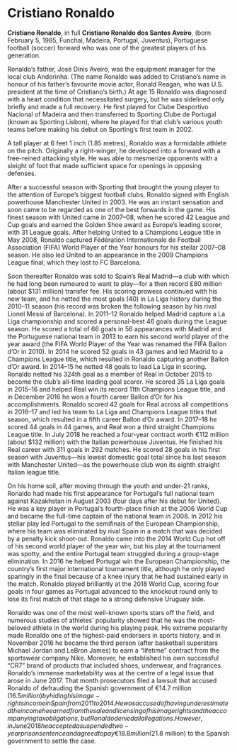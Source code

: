 <!--Headings-->
# Cristiano Ronaldo
<!--Strong-->
**Cristiano Ronaldo**, in full **Cristiano Ronaldo dos Santos Aveiro**, (born February 5, 1985, Funchal, Madeira, Portugal, Juventus), Portuguese football (soccer) forward who was one of the greatest players of his generation.

Ronaldo’s father, José Dinis Aveiro, was the equipment manager for the local club Andorinha. (The name Ronaldo was added to Cristiano’s name in honour of his father’s favourite movie actor, Ronald Reagan, who was U.S. president at the time of Cristiano’s birth.) At age 15 Ronaldo was diagnosed with a heart condition that necessitated surgery, but he was sidelined only briefly and made a full recovery. He first played for Clube Desportivo Nacional of Madeira and then transferred to Sporting Clube de Portugal (known as Sporting Lisbon), where he played for that club’s various youth teams before making his debut on Sporting’s first team in 2002.

A tall player at 6 feet 1 inch (1.85 metres), Ronaldo was a formidable athlete on the pitch. Originally a right-winger, he developed into a forward with a free-reined attacking style. He was able to mesmerize opponents with a sleight of foot that made sufficient space for openings in opposing defenses.

After a successful season with Sporting that brought the young player to the attention of Europe’s biggest football clubs, Ronaldo signed with English powerhouse Manchester United in 2003. He was an instant sensation and soon came to be regarded as one of the best forwards in the game. His finest season with United came in 2007–08, when he scored 42 League and Cup goals and earned the Golden Shoe award as Europe’s leading scorer, with 31 League goals. After helping United to a Champions League title in May 2008, Ronaldo captured Fédération Internationale de Football Association (FIFA) World Player of the Year honours for his stellar 2007–08 season. He also led United to an appearance in the 2009 Champions League final, which they lost to FC Barcelona.

Soon thereafter Ronaldo was sold to Spain’s Real Madrid—a club with which he had long been rumoured to want to play—for a then record £80 million (about $131 million) transfer fee. His scoring prowess continued with his new team, and he netted the most goals (40) in La Liga history during the 2010–11 season (his record was broken the following season by his rival Lionel Messi of Barcelona). In 2011–12 Ronaldo helped Madrid capture a La Liga championship and scored a personal-best 46 goals during the League season. He scored a total of 66 goals in 56 appearances with Madrid and the Portuguese national team in 2013 to earn his second world player of the year award (the FIFA World Player of the Year was renamed the FIFA Ballon d’Or in 2010). In 2014 he scored 52 goals in 43 games and led Madrid to a Champions League title, which resulted in Ronaldo capturing another Ballon d’Or award. In 2014–15 he netted 48 goals to lead La Liga in scoring. Ronaldo netted his 324th goal as a member of Real in October 2015 to become the club’s all-time leading goal scorer. He scored 35 La Liga goals in 2015–16 and helped Real win its record 11th Champions League title, and in December 2016 he won a fourth career Ballon d’Or for his accomplishments. Ronaldo scored 42 goals for Real across all competitions in 2016–17 and led his team to La Liga and Champions League titles that season, which resulted in a fifth career Ballon d’Or award. In 2017–18 he scored 44 goals in 44 games, and Real won a third straight Champions League title. In July 2018 he reached a four-year contract worth €112 million (about $132 million) with the Italian powerhouse Juventus. He finished his Real career with 311 goals in 292 matches. He scored 28 goals in his first season with Juventus—his lowest domestic goal total since his last season with Manchester United—as the powerhouse club won its eighth straight Italian league title.

On his home soil, after moving through the youth and under-21 ranks, Ronaldo had made his first appearance for Portugal’s full national team against Kazakhstan in August 2003 (four days after his debut for United). He was a key player in Portugal’s fourth-place finish at the 2006 World Cup and became the full-time captain of the national team in 2008. In 2012 his stellar play led Portugal to the semifinals of the European Championship, where his team was eliminated by rival Spain in a match that was decided by a penalty kick shoot-out. Ronaldo came into the 2014 World Cup hot off of his second world player of the year win, but his play at the tournament was spotty, and the entire Portugal team struggled during a group-stage elimination. In 2016 he helped Portugal win the European Championship, the country’s first major international tournament title, although he only played sparingly in the final because of a knee injury that he had sustained early in the match. Ronaldo played brilliantly at the 2018 World Cup, scoring four goals in four games as Portugal advanced to the knockout round only to lose its first match of that stage to a strong defensive Uruguay side.

Ronaldo was one of the most well-known sports stars off the field, and numerous studies of athletes’ popularity showed that he was the most-beloved athlete in the world during his playing peak. His extreme popularity made Ronaldo one of the highest-paid endorsers in sports history, and in November 2016 he became the third person (after basketball superstars Michael Jordan and LeBron James) to earn a “lifetime” contract from the sportswear company Nike. Moreover, he established his own successful “CR7” brand of products that included shoes, underwear, and fragrances. Ronaldo’s immense marketability was at the centre of a legal issue that arose in June 2017. That month prosecutors filed a lawsuit that accused Ronaldo of defrauding the Spanish government of €14.7 million ($16.5 million) by hiding his image-rights income in Spain from 2011 to 2014. He was accused of having underestimated the income he earned from the sale and licensing of his image rights and the accompanying tax obligations, but Ronaldo denied all allegations. However, in June 2018 he accepted a suspended two-year prison sentence and agreed to pay €18.8 million ($21.8 million) to the Spanish government to settle the case.
